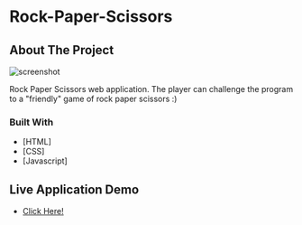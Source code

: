 # Rock-Paper-Scissors




## About The Project
![screenshot](https://www.gabe-dev.com/images/rps.png)

Rock Paper Scissors web application. The player can challenge the program to a "friendly" game of rock paper scissors :)


### Built With

* [HTML]
* [CSS]
* [Javascript]

## Live Application Demo

* [Click Here!](https://hopeful-bhaskara-3cde7b.netlify.app/)
